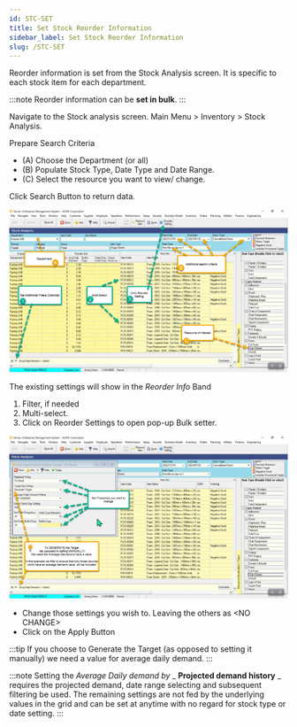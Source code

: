 ```yaml
---
id: STC-SET
title: Set Stock Reorder Information
sidebar_label: Set Stock Reorder Information
slug: /STC-SET
---
```

Reorder information is set from the Stock Analysis screen. It is specific to each stock item for each department.

:::note
Reorder information can be **set in bulk**.
:::

Navigate to the Stock analysis screen. Main Menu \> Inventory \> Stock Analysis.

Prepare Search Criteria

- (A) Choose the Department (or all)
- (B) Populate Stock Type, Date Type and Date Range.
- (C) Select the resource you want to view/ change.

Click Search Button to return data.

![](../static/img/docs/STC-SET/PreSetting.png)

The existing settings will show in the _Reorder Info_ Band

1. Filter, if needed
2. Multi-select.
3. Click on Reorder Settings to open pop-up Bulk setter.

![](../static/img/docs/STC-SET/SettingAny.png)

- Change those settings you wish to. Leaving the others as &lt;NO CHANGE&gt;
- Click on the Apply Button

:::tip
If you choose to Generate the Target (as opposed to setting it manually)
we need a value for average daily demand.
:::

:::note
Setting the _Average Daily demand by_ _ **Projected demand history** _ requires the projected demand, date range selecting and subsequent filtering be used. The remaining settings are not fed by the underlying values in the grid and can be set at anytime with no regard for stock type or date setting.
:::





